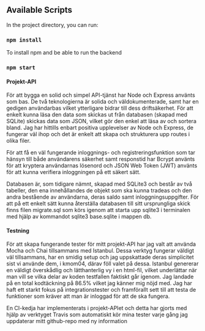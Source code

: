 ## Available Scripts

In the project directory, you can run:
### `npm install`
To install npm and be able to run the backend

### `npm start`

#### Projekt-API
För att bygga en solid och simpel API-tjänst har Node och Express använts som bas. De två teknologierna är solida och väldokumenterade, samt har en gedigen användarbas vilket ytterligare bidrar till dess driftsäkerhet. För att enkelt kunna läsa den data som skickas ut från databasen (skapad med SQLite) skickas data som JSON, vilket gör den enkel att läsa av och sortera bland. Jag har hittills enbart positiva upplevelser av Node och Express, de fungerar väl ihop och det är enkelt att skapa och strukturera upp routes i olika filer.

För att få en väl fungerande inloggnings- och registreringsfunktion som tar hänsyn till både användarens säkerhet samt responstid har Bcrypt använts för att kryptera användarnas lösenord och JSON Web Token (JWT) använts för att kunna verifiera inloggningen på ett säkert sätt.

Databasen är, som tidigare nämnt, skapad med SQLite3 och består av två tabeller, den ena innehållandes de objekt som ska kunna tradeas och den andra bestående av användarna, deras saldo samt inloggningsuppgifter. För att på ett enkelt sätt kunna återställa databasen till sitt ursprungliga skick finns filen migrate.sql som körs igenom att starta upp sqlite3 i terminalen med hjälp av kommandot sqlite3 base.sqlite i mappen db.


#### Testning
För att skapa fungerande tester för mitt projekt-API har jag valt att använda Mocha och Chai tillsammans med Istanbul. Dessa verktyg fungerar väldigt väl tillsammans, har en smidig setup och jag uppskattade deras simplicitet sist vi använde dem, i kmom04, därav föll valet på dessa. Istanbul genererar en väldigt överskådlig och lätthanterlig vy i en html-fil, vilket underlättar när man vill se vilka delar av koden testfallen faktiskt går igenom.
Jag landade på en total kodtäckning på 86.5% vilket jag känner mig nöjd med. Jag har haft ett starkt fokus på integrationstester och framförallt sett till att testa de funktioner som kräver att man är inloggad för att de ska fungera.

En CI-kedja har implementerats i projekt-APIet och detta har gjorts med hjälp av verktyget Travis som automatiskt kör mina tester varje gång jag uppdaterar mitt github-repo med ny information
